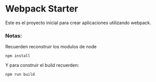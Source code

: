 # Webpack Starter

Este es el proyecto inicial para crear aplicaciones utilizando webpack.

### Notas:

Recuerden reconstruir los modulos de node
```
npm install
```
Y para construir el build recuerden: 
```
npm run build

